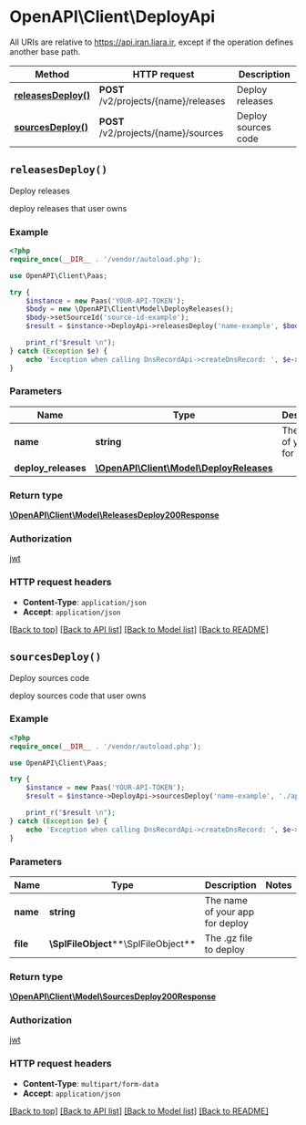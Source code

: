 # OpenAPI\Client\DeployApi

All URIs are relative to https://api.iran.liara.ir, except if the operation defines another base path.

| Method | HTTP request | Description |
| ------------- | ------------- | ------------- |
| [**releasesDeploy()**](DeployApi.md#releasesDeploy) | **POST** /v2/projects/{name}/releases | Deploy releases |
| [**sourcesDeploy()**](DeployApi.md#sourcesDeploy) | **POST** /v2/projects/{name}/sources | Deploy sources code |


## `releasesDeploy()`



Deploy releases

deploy releases that user owns

### Example

```php
<?php
require_once(__DIR__ . '/vendor/autoload.php');

use OpenAPI\Client\Paas;

try {
    $instance = new Paas('YOUR-API-TOKEN');
    $body = new \OpenAPI\Client\Model\DeployReleases();
    $body->setSourceId('source-id-example');
    $result = $instance->DeployApi->releasesDeploy('name-example', $body);

    print_r("$result \n");
} catch (Exception $e) {
    echo 'Exception when calling DnsRecordApi->createDnsRecord: ', $e->getMessage(), PHP_EOL;
}

```

### Parameters

| Name | Type | Description  | Notes |
| ------------- | ------------- | ------------- | ------------- |
| **name** | **string**| The name of your app for deploy | |
| **deploy_releases** | [**\OpenAPI\Client\Model\DeployReleases**](../Model/DeployReleases.md)|  | |

### Return type

[**\OpenAPI\Client\Model\ReleasesDeploy200Response**](../Model/ReleasesDeploy200Response.md)

### Authorization

[jwt](../../README.md#jwt)

### HTTP request headers

- **Content-Type**: `application/json`
- **Accept**: `application/json`

[[Back to top]](#) [[Back to API list]](../../README.md#endpoints)
[[Back to Model list]](../../README.md#models)
[[Back to README]](../../README.md)

## `sourcesDeploy()`



Deploy sources code

deploy sources code that user owns

### Example

```php
<?php
require_once(__DIR__ . '/vendor/autoload.php');

use OpenAPI\Client\Paas;

try {
    $instance = new Paas('YOUR-API-TOKEN');
    $result = $instance->DeployApi->sourcesDeploy('name-example', './app.tar.xz');

    print_r("$result \n");
} catch (Exception $e) {
    echo 'Exception when calling DnsRecordApi->createDnsRecord: ', $e->getMessage(), PHP_EOL;
}

```

### Parameters

| Name | Type | Description  | Notes |
| ------------- | ------------- | ------------- | ------------- |
| **name** | **string**| The name of your app for deploy | |
| **file** | **\SplFileObject****\SplFileObject**| The .gz file to deploy | |

### Return type

[**\OpenAPI\Client\Model\SourcesDeploy200Response**](../Model/SourcesDeploy200Response.md)

### Authorization

[jwt](../../README.md#jwt)

### HTTP request headers

- **Content-Type**: `multipart/form-data`
- **Accept**: `application/json`

[[Back to top]](#) [[Back to API list]](../../README.md#endpoints)
[[Back to Model list]](../../README.md#models)
[[Back to README]](../../README.md)
